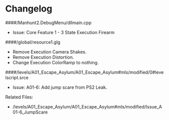 # Changelog

####/Manhunt2.DebugMenu/dllmain.cpp
* Issue: Core Feature 1 - 3 State Execution Firearm


####/global/resource1.glg

* Remove Execution Camera Shakes.
* Remove Execution Distortion.
* Change Execution ColorRamp to nothing.


####/levels/A01_Escape_Asylum/A01_Escape_Asylum#mls/modified/0#levelscript.srce

* Issue: A01-6: Add jump scare from PS2 Leak.

Related Files: 
* /levels/A01_Escape_Asylum/A01_Escape_Asylum#mls/modified/Issue_A01-6_JumpScare


